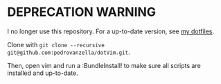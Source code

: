 # DEPRECATION WARNING
I no longer use this repository. For a up-to-date version, see [my dotfiles](https://github.com/pedrovanzella/dotfiles).

Clone with `git clone --recursive git@github.com:pedrovanzella/dotVim.git`.

Then, open vim and run a :BundleInstall! to make sure all scripts are installed and up-to-date.
